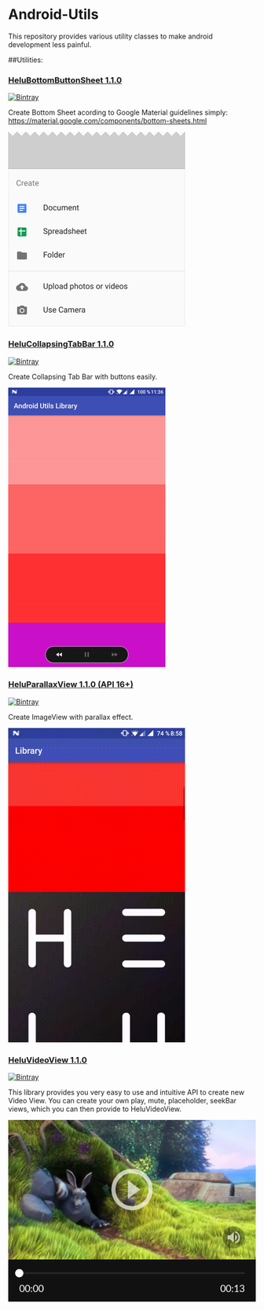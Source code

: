 # Android-Utils

This repository provides various utility classes to make android development less painful.

##Utilities:


### [HeluBottomButtonSheet 1.1.0](./LibraryBuildProject/helubottombuttonsheet/) 
[![Bintray](https://img.shields.io/bintray/v/tuxilero/maven/HeluBottomButtonSheet.svg)](https://bintray.com/tuxilero/maven/HeluBottomButtonSheet)

Create Bottom Sheet acording to Google Material guidelines simply: https://material.google.com/components/bottom-sheets.html

![Alt text](./LibraryBuildProject/helubottombuttonsheet/extras/HeluBottomButtonSheet.png?raw=true "HeluVideoView")



### [HeluCollapsingTabBar 1.1.0](./LibraryBuildProject/helucollapsingtabbar/)
[![Bintray](https://img.shields.io/bintray/v/tuxilero/maven/HeluCollapsingTabBar.svg)](https://bintray.com/tuxilero/maven/HeluCollapsingTabBar)

Create Collapsing Tab Bar with buttons easily. 

![Alt text](./LibraryBuildProject/helucollapsingtabbar/extras/HeluCollapsingTabBar.gif?raw=true "HeluCollapsingTabBar")



### [HeluParallaxView 1.1.0 (API 16+)](./LibraryBuildProject/heluparallaxview/)
[![Bintray](https://img.shields.io/bintray/v/tuxilero/maven/HeluParallaxView.svg)](https://bintray.com/tuxilero/maven/HeluParallaxView)

Create ImageView with parallax effect. 

![Alt text](./LibraryBuildProject/heluparallaxview/extras/HeluParallaxView.gif?raw=true "HeluVideoView")



### [HeluVideoView 1.1.0](./LibraryBuildProject/heluvideoview/)
[![Bintray](https://img.shields.io/bintray/v/tuxilero/maven/HeluVideoView.svg)](https://bintray.com/tuxilero/maven/HeluVideoView)

This library provides you very easy to use and intuitive API to create new Video View. You can create your own play, mute, placeholder, seekBar views, which you can then provide to HeluVideoView.

![Alt text](./LibraryBuildProject/heluvideoview/extras/HeluVideoView.png?raw=true "HeluVideoView")
